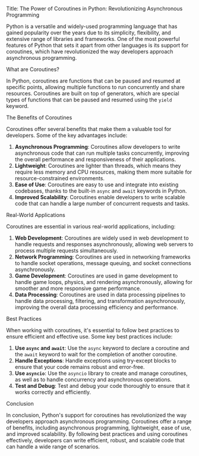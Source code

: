 Title: The Power of Coroutines in Python: Revolutionizing Asynchronous Programming

Python is a versatile and widely-used programming language that has gained popularity over the years due to its simplicity, flexibility, and extensive range of libraries and frameworks. One of the most powerful features of Python that sets it apart from other languages is its support for coroutines, which have revolutionized the way developers approach asynchronous programming.

What are Coroutines?

In Python, coroutines are functions that can be paused and resumed at specific points, allowing multiple functions to run concurrently and share resources. Coroutines are built on top of generators, which are special types of functions that can be paused and resumed using the `yield` keyword.

The Benefits of Coroutines

Coroutines offer several benefits that make them a valuable tool for developers. Some of the key advantages include:

1. **Asynchronous Programming**: Coroutines allow developers to write asynchronous code that can run multiple tasks concurrently, improving the overall performance and responsiveness of their applications.
2. **Lightweight**: Coroutines are lighter than threads, which means they require less memory and CPU resources, making them more suitable for resource-constrained environments.
3. **Ease of Use**: Coroutines are easy to use and integrate into existing codebases, thanks to the built-in `async` and `await` keywords in Python.
4. **Improved Scalability**: Coroutines enable developers to write scalable code that can handle a large number of concurrent requests and tasks.

Real-World Applications

Coroutines are essential in various real-world applications, including:

1. **Web Development**: Coroutines are widely used in web development to handle requests and responses asynchronously, allowing web servers to process multiple requests simultaneously.
2. **Network Programming**: Coroutines are used in networking frameworks to handle socket operations, message queuing, and socket connections asynchronously.
3. **Game Development**: Coroutines are used in game development to handle game loops, physics, and rendering asynchronously, allowing for smoother and more responsive game performance.
4. **Data Processing**: Coroutines are used in data processing pipelines to handle data processing, filtering, and transformation asynchronously, improving the overall data processing efficiency and performance.

Best Practices

When working with coroutines, it's essential to follow best practices to ensure efficient and effective use. Some key best practices include:

1. **Use `async` and `await`**: Use the `async` keyword to declare a coroutine and the `await` keyword to wait for the completion of another coroutine.
2. **Handle Exceptions**: Handle exceptions using try-except blocks to ensure that your code remains robust and error-free.
3. **Use `asyncio`**: Use the `asyncio` library to create and manage coroutines, as well as to handle concurrency and asynchronous operations.
4. **Test and Debug**: Test and debug your code thoroughly to ensure that it works correctly and efficiently.

Conclusion

In conclusion, Python's support for coroutines has revolutionized the way developers approach asynchronous programming. Coroutines offer a range of benefits, including asynchronous programming, lightweight, ease of use, and improved scalability. By following best practices and using coroutines effectively, developers can write efficient, robust, and scalable code that can handle a wide range of scenarios.